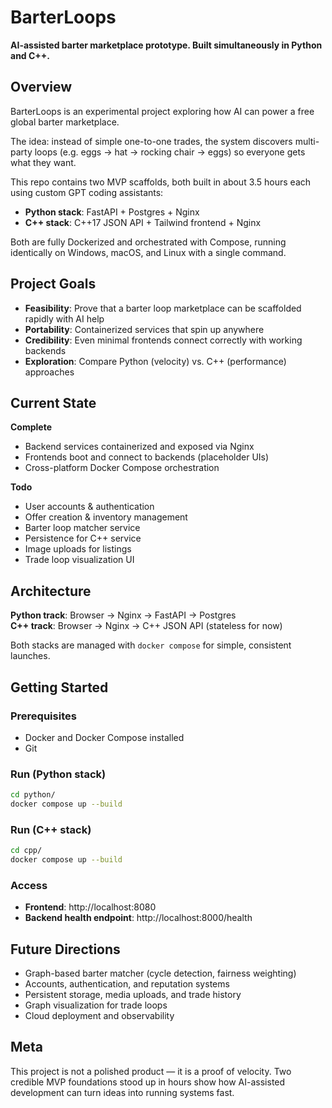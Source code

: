 # BarterLoops

**AI-assisted barter marketplace prototype. Built simultaneously in Python and C++.**

## Overview

BarterLoops is an experimental project exploring how AI can power a free global barter marketplace.

The idea: instead of simple one-to-one trades, the system discovers multi-party loops (e.g. eggs → hat → rocking chair → eggs) so everyone gets what they want.

This repo contains two MVP scaffolds, both built in about 3.5 hours each using custom GPT coding assistants:

- **Python stack**: FastAPI + Postgres + Nginx
- **C++ stack**: C++17 JSON API + Tailwind frontend + Nginx

Both are fully Dockerized and orchestrated with Compose, running identically on Windows, macOS, and Linux with a single command.

## Project Goals

- **Feasibility**: Prove that a barter loop marketplace can be scaffolded rapidly with AI help
- **Portability**: Containerized services that spin up anywhere
- **Credibility**: Even minimal frontends connect correctly with working backends
- **Exploration**: Compare Python (velocity) vs. C++ (performance) approaches

## Current State

**Complete**
- Backend services containerized and exposed via Nginx
- Frontends boot and connect to backends (placeholder UIs)
- Cross-platform Docker Compose orchestration

**Todo**
- User accounts & authentication
- Offer creation & inventory management
- Barter loop matcher service
- Persistence for C++ service
- Image uploads for listings
- Trade loop visualization UI

## Architecture

**Python track**: Browser → Nginx → FastAPI → Postgres  
**C++ track**: Browser → Nginx → C++ JSON API (stateless for now)

Both stacks are managed with `docker compose` for simple, consistent launches.

## Getting Started

### Prerequisites
- Docker and Docker Compose installed
- Git

### Run (Python stack)
```bash
cd python/
docker compose up --build
```

### Run (C++ stack)
```bash
cd cpp/
docker compose up --build
```

### Access
- **Frontend**: http://localhost:8080
- **Backend health endpoint**: http://localhost:8000/health

## Future Directions

- Graph-based barter matcher (cycle detection, fairness weighting)
- Accounts, authentication, and reputation systems
- Persistent storage, media uploads, and trade history
- Graph visualization for trade loops
- Cloud deployment and observability

## Meta

This project is not a polished product — it is a proof of velocity. Two credible MVP foundations stood up in hours show how AI-assisted development can turn ideas into running systems fast.
